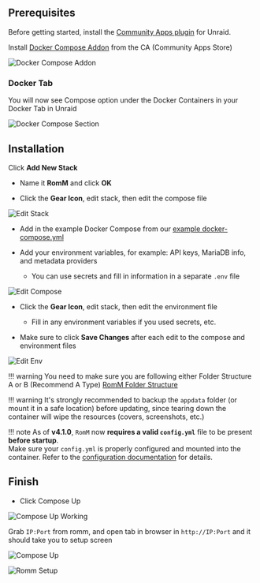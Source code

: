 <!-- trunk-ignore-all(markdownlint/MD041) -->

## Prerequisites

Before getting started, install the [Community Apps plugin](https://forums.unraid.net/topic/38582-plug-in-community-applications/) for Unraid.

Install [Docker Compose Addon](https://forums.unraid.net/topic/114415-plugin-docker-compose-manager/) from the CA (Community Apps Store)

![Docker Compose Addon](../resources/unraid/docker-compose.png)

### Docker Tab

You will now see Compose option under the Docker Containers in your Docker Tab in Unraid

![Docker Compose Section](../resources/unraid/unraid-start.png)

## Installation

Click **Add New Stack**

- Name it **RomM** and click **OK**

- Click the **Gear Icon**, edit stack, then edit the compose file

![Edit Stack](../resources/unraid/edit-stack.png)

- Add in the example Docker Compose from our [example docker-compose.yml](https://github.com/rommapp/romm/blob/master/examples/docker-compose.example.yml)

- Add your environment variables, for example: API keys, MariaDB info, and metadata providers

    - You can use secrets and fill in information in a separate `.env` file

![Edit Compose](../resources/unraid/unraid-compose.png)

- Click the **Gear Icon**, edit stack, then edit the environment file

    - Fill in any environment variables if you used secrets, etc.

- Make sure to click **Save Changes** after each edit to the compose and environment files

![Edit Env](../resources/unraid/romm-env.png)

<!-- prettier-ignore -->
!!! warning
    You need to make sure you are following either Folder Structure A or B (Recommend A Type) [RomM Folder Structure](https://docs.romm.app/latest/Getting-Started/Folder-Structure/)

<!-- prettier-ignore -->
!!! warning
    It's strongly recommended to backup the `appdata` folder (or mount it in a safe location) before updating, since tearing down the container will wipe the resources (covers, screenshots, etc.)

<!-- prettier-ignore -->
!!! note
    As of **v4.1.0**, `RomM` now **requires a valid `config.yml`** file to be present **before startup**.  
    Make sure your `config.yml` is properly configured and mounted into the container. 
    Refer to the [configuration documentation](https://docs.romm.app/latest/Getting-Started/Configuration-File/) for details.

## Finish

- Click Compose Up

![Compose Up Working](../resources/unraid/docker-compose-loading.png)

Grab `IP:Port` from romm, and open tab in browser in `http://IP:Port` and it should take you to setup screen

![Compose Up](../resources/unraid/docker-compose-up.png)

![Romm Setup](../resources/unraid/unraid-success.png)
